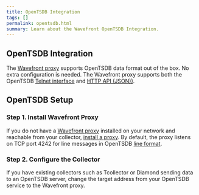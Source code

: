 ```yaml
---
title: OpenTSDB Integration
tags: []
permalink: opentsdb.html
summary: Learn about the Wavefront OpenTSDB Integration.
---
```

## OpenTSDB Integration

The [Wavefront proxy](https://docs.wavefront.com/proxies.html) supports OpenTSDB data format out of the box.  No extra configuration is needed. The Wavefront proxy supports both the OpenTSDB [Telnet interface](http://opentsdb.net/docs/build/html/user_guide/writing.html#telnet) and [HTTP API (JSON))](http://opentsdb.net/docs/build/html/user_guide/writing.html#http-api).
## OpenTSDB Setup



### Step 1. Install Wavefront Proxy

If you do not have a [Wavefront proxy](https://docs.wavefront.com/proxies.html) installed on your network and reachable from your collector, [install a proxy](/proxies/add). By default, the proxy listens on TCP port 4242 for line messages in OpenTSDB [line format](http://opentsdb.net/docs/build/html/user_guide/writing.html#telnet).

### Step 2. Configure the Collector

If you have existing collectors such as Tcollector or Diamond sending data to an OpenTSDB server, change the target address from your OpenTSDB service to the Wavefront proxy.



